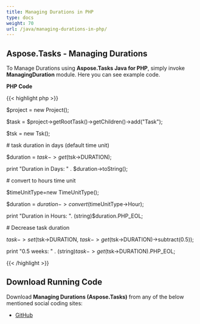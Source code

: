 ```yaml
---
title: Managing Durations in PHP
type: docs
weight: 70
url: /java/managing-durations-in-php/
---
```


## **Aspose.Tasks - Managing Durations**
To Manage Durations using **Aspose.Tasks Java for PHP**, simply invoke **ManagingDuration** module. Here you can see example code.

**PHP Code**

{{< highlight php >}}



$project = new Project();

$task = $project->getRootTask()->getChildren()->add("Task");

$tsk = new Tsk();

\# task duration in days (default time unit)

$duration = $task->get($tsk->DURATION);

print "Duration in Days: " . $duration->toString();

\# convert to hours time unit

$timeUnitType=new TimeUnitType();

$duration = $duration->convert($timeUnitType->Hour);

print "Duration in Hours: ". (string)$duration.PHP_EOL;

\# Decrease task duration

$task->set($tsk->DURATION, $task->get($tsk->DURATION)->subtract(0.5));

print "0.5 weeks: " . (string)$task->get($tsk->DURATION).PHP_EOL;

{{< /highlight >}}
## **Download Running Code**
Download **Managing Durations (Aspose.Tasks)** from any of the below mentioned social coding sites:

- [GitHub](https://github.com/aspose-tasks/Aspose.Tasks-for-Java/blob/master/Plugins/Aspose_Tasks_Java_for_PHP/src/aspose/tasks/WorkingWithTasks/ManagingDuration.php)
